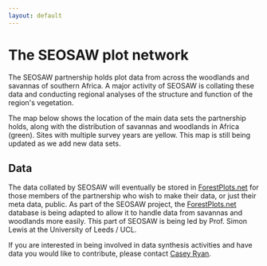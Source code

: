 ```yaml
---
layout: default
---
```


<link rel="stylesheet" href="{{ site.baseurl }}/css/MarkerCluster.css" />
<link rel="stylesheet" href="{{ site.baseurl }}/css/MarkerCluster.Default.css" />

# The SEOSAW plot network

The SEOSAW partnership holds plot data from across the woodlands and savannas of southern Africa. A major activity of SEOSAW is collating these data and conducting regional analyses of the structure and function of the region's vegetation.

The map below shows the location of the main data sets the partnership holds, along with the distribution of savannas and woodlands in Africa (green). Sites with multiple survey years are yellow. This map is still being updated as we add new data sets.

<h2 class="h-inline">Data</h2>

The data collated by SEOSAW will eventually be stored in [ForestPlots.net](https://www.forestplots.net/) for those members of the partnership who wish to make their data, or just their meta data, public. As part of the SEOSAW project, the [ForestPlots.net](https://www.forestplots.net/) database is being adapted to allow it to handle data from savannas and woodlands more easily. This part of SEOSAW is being led by Prof. Simon Lewis at the University of Leeds / UCL.

If you are interested in being involved in data synthesis activities and have data you would like to contribute, please contact [Casey Ryan](mailto:casey.ryan@ed.ac.uk).

<div id="leaf-map"></div>

<script src="{{ site.baseurl }}/scripts/plot_loc.js"></script>
<script src="{{ site.baseurl }}/scripts/miombo_po.js"></script>
<script src="https://unpkg.com/leaflet@1.2.0/dist/leaflet.js"
	integrity="sha512-lInM/apFSqyy1o6s89K4iQUKg6ppXEgsVxT35HbzUupEVRh2Eu9Wdl4tHj7dZO0s1uvplcYGmt3498TtHq+log=="
	crossorigin=""></script>
<script src="{{ site.baseurl }}/scripts/leaf-map.js"></script>
<script src="{{ site.baseurl }}/scripts/leaflet.markercluster-src.js"></script>
